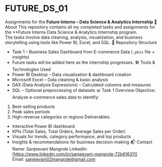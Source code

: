 # FUTURE_DS_01  
Assignments for the **Future Interns – Data Science & Analytics Internship**
📌 About
This repository contains all my completed tasks and assignments for the **Future Interns Data Science & Analytics Internship program.  
The tasks involve data cleaning, analysis, visualization, and business storytelling using tools like Power BI, Excel, and SQL.
📂 Repository Structure
- Task 1 – Business Sales Dashboard from E-commerce Data (`.pbix` file + insights)  
- Future tasks will be added here as the internship progresses.
🛠 Tools & Technologies Used
- Power BI Desktop – Data visualization & dashboard creation  
- Microsoft Excel – Data cleaning & basic analysis  
- DAX (Data Analysis Expressions) – Calculated columns and measures  
- SQL – Optional preprocessing of datasets
📊 Task 1 Overview
Objective:
Analyze e-commerce sales data to identify:
1. Best-selling products
2. Peak sales periods
3. High-revenue categories or regions
Deliverables:  
- Interactive Power BI dashboard  
- KPIs (Total Sales, Total Orders, Average Sales per Order)  
- Visuals for trends, category performance, and top products  
- Insights & recommendations for business decision-making
 📬 Contact
Name: Sanjeevani Mangrole 
LinkedIn: [https://www.linkedin.com/in/sanjeevani-mangrole-72b616311]  
Email: sanjeevani02mangrole@gmail.com
